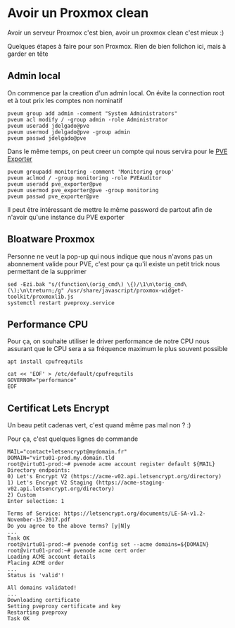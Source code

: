# Avoir un Proxmox clean

Avoir un serveur Proxmox c'est bien, avoir un proxmox clean c'est mieux :)

Quelques étapes à faire pour son Proxmox. Rien de bien folichon ici, mais à garder en tête

## Admin local

On commence par la creation d'un admin local. On évite la connection root et à tout prix les comptes non nominatif

```
pveum group add admin -comment "System Administrators"
pveum acl modify / -group admin -role Administrator
pveum useradd jdelgado@pve
pveum usermod jdelgado@pve -group admin
pveum passwd jdelgado@pve
```

Dans le même temps, on peut creer un compte qui nous servira pour le [PVE Exporter](https://github.com/prometheus-pve/prometheus-pve-exporter)

```
pveum groupadd monitoring -comment 'Monitoring group'
pveum aclmod / -group monitoring -role PVEAuditor
pveum useradd pve_exporter@pve
pveum usermod pve_exporter@pve -group monitoring
pveum passwd pve_exporter@pve
```

Il peut être intéressant de mettre le même password de partout afin de n'avoir qu'une instance du PVE exporter

## Bloatware Proxmox

Personne ne veut la pop-up qui nous indique que nous n'avons pas un abonnement valide pour PVE, c'est pour ça qu'il existe un petit trick nous permettant de la supprimer

```
sed -Ezi.bak "s/(function\(orig_cmd\) \{)/\1\n\torig_cmd\(\);\n\treturn;/g" /usr/share/javascript/proxmox-widget-toolkit/proxmoxlib.js
systemctl restart pveproxy.service
```


## Performance CPU

Pour ça, on souhaite utiliser le driver performance de notre CPU nous assurant que le CPU sera a sa fréquence maximum le plus souvent possible

```
apt install cpufrequtils

cat << 'EOF' > /etc/default/cpufrequtils
GOVERNOR="performance"
EOF
```

## Certificat Lets Encrypt

Un beau petit cadenas vert, c'est quand même pas mal non ? :)

Pour ça, c'est quelques lignes de commande

```
MAIL="contact+letsencrypt@mydomain.fr"
DOMAIN="virtu01-prod.my.domain.tld
root@virtu01-prod:~# pvenode acme account register default ${MAIL}
Directory endpoints:
0) Let's Encrypt V2 (https://acme-v02.api.letsencrypt.org/directory)
1) Let's Encrypt V2 Staging (https://acme-staging-v02.api.letsencrypt.org/directory)
2) Custom
Enter selection: 1

Terms of Service: https://letsencrypt.org/documents/LE-SA-v1.2-November-15-2017.pdf
Do you agree to the above terms? [y|N]y
...
Task OK
root@virtu01-prod:~# pvenode config set --acme domains=${DOMAIN}
root@virtu01-prod:~# pvenode acme cert order
Loading ACME account details
Placing ACME order
...
Status is 'valid'!

All domains validated!
...
Downloading certificate
Setting pveproxy certificate and key
Restarting pveproxy
Task OK
```
